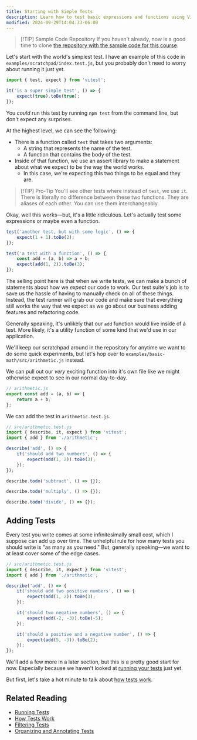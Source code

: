 ```yaml
---
title: Starting with Simple Tests
description: Learn how to test basic expressions and functions using Vitest.
modified: 2024-09-29T14:04:33-06:00
---
```


> \[!TIP] Sample Code Repository
> If you haven't already, now is a good time to clone [the repository with the sample code for this course](https://github.com/stevekinney/introduction-to-testing).

Let's start with the world's simplest test. I have an example of this code in `examples/scratchpad/index.test.js`, but you probably don't need to worry about running it just yet.

```js
import { test, expect } from 'vitest';

it('is a super simple test', () => {
	expect(true).toBe(true);
});
```

You *could* run this test by running `npm test` from the command line, but don't expect any surprises.

At the highest level, we can see the following:

- There is a function called `test` that takes two arguments:
  - A string that represents the name of the test.
  - A function that contains the body of the test.
- Inside of that function, we use an assert library to make a statement about what we expect to be the way the world works.
  - In this case, we're expecting this two things to be equal and they are.

> \[!TIP] Pro-Tip
> You'll see other tests where instead of `test`, we use `it`. There is literally no difference between these two functions. They are aliases of each other. You can use them interchangeably.

Okay, well this works—but, it's a little ridiculous. Let's actually test some expressions or maybe even a function.

```js
test('another test, but with some logic', () => {
	expect(1 + 1).toBe(2);
});
```

```js
test('a test with a function', () => {
	const add = (a, b) => a + b;
	expect(add(1, 2)).toBe(3);
});
```

The selling point here is that when we write tests, we can make a bunch of statements about how we *expect* our code to work. Our test suite's job is to save us the hassle of having to manually check on all of these things. Instead, the test runner will grab our code and make sure that everything still works the way that we expect as we go about our business adding features and refactoring code.

Generally speaking, it's unlikely that our `add` function would live inside of a test. More likely, it's a utility function of some kind that we'd use in our application.

We'll keep our scratchpad around in the repository for anytime we want to do some quick experiments, but let's hop over to `examples/basic-math/src/arithmetic.js` instead.

We can pull out our *very* exciting function into it's own file like we might otherwise expect to see in our normal day-to-day.

```javascript
// arithmetic.js
export const add = (a, b) => {
	return a + b;
};
```

We can add the test in `arithmetic.test.js`.

```javascript
// src/arithmetic.test.js
import { describe, it, expect } from 'vitest';
import { add } from './arithmetic';

describe('add', () => {
	it('should add two numbers', () => {
		expect(add(1, 2)).toBe(3);
	});
});

describe.todo('subtract', () => {});

describe.todo('multiply', () => {});

describe.todo('divide', () => {});
```

## Adding Tests

Every test you write comes at some infinitesimally small cost, which I suppose can add up over time. The unhelpful rule for how many tests you should write is "as many as you need." But, generally speaking—we want to at least cover some of the edge cases.

```javascript
// src/arithmetic.test.js
import { describe, it, expect } from 'vitest';
import { add } from './arithmetic';

describe('add', () => {
	it('should add two positive numbers', () => {
		expect(add(1, 2)).toBe(3);
	});

	it('should two negative numbers', () => {
		expect(add(-2, -3)).toBe(-5);
	});

	it('should a positive and a negative number', () => {
		expect(add(5, -3)).toBe(2);
	});
});
```

We'll add a few more in a later section, but this is a pretty good start for now. Especially because we haven't looked at [running your tests](running-tests.md) just yet.

But first, let's take a hot minute to talk about [how tests work](how-tests-work.md).

## Related Reading

- [Running Tests](running-tests.md)
- [How Tests Work](how-tests-work.md)
- [Filtering Tests](filtering-tests.md)
- [Organizing and Annotating Tests](organizing-and-annotating-tests.md)
